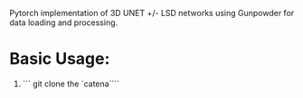 Pytorch implementation of 3D UNET +/- LSD networks using Gunpowder for data loading and processing.

# Basic Usage:
1. ``` git clone the `catena````
